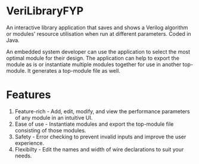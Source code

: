 # VeriLibraryFYP
An interactive library application that saves and shows a Verilog algorithm or modules' resource utilisation when run at different parameters. Coded in Java.

An embedded system developer can use the application to select the most optimal module for their design. The application can help to export the module as is or instantiate multiple modules together for use in another top-module. It generates a top-module file as well.

# Features
1. Feature-rich - Add, edit, modify, and view the performance parameters of any module in an intuitive UI.
2. Ease of use - Instantiate modules and export the top-module file consisting of those modules.
3. Safety - Error checking to prevent invalid inputs and improve the user experience.
4. Flexibilty - Edit the names and width of wire declarations to suit your needs.
